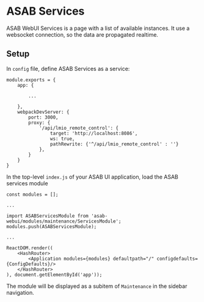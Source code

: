 # ASAB Services

ASAB WebUI Services is a page with a list of available instances. It use a websocket connection, so the data are propagated realtime.

## Setup

In `config` file, define ASAB Services as a service:

```
module.exports = {
	app: {

		...

	},
	webpackDevServer: {
		port: 3000,
		proxy: {
			'/api/lmio_remote_control': {
				target: 'http://localhost:8086',
				ws: true,
				pathRewrite: {'^/api/lmio_remote_control' : ''}
			},
		}
	}
}
```

In the top-level `index.js` of your ASAB UI application, load the ASAB services module

```
const modules = [];

...

import ASABServicesModule from 'asab-webui/modules/maintenance/ServicesModule';
modules.push(ASABServicesModule);

...

ReactDOM.render((
	<HashRouter>
		<Application modules={modules} defaultpath="/" configdefaults={ConfigDefaults}/>
	</HashRouter>
), document.getElementById('app'));
```

The module will be displayed as a subitem of `Maintenance` in the sidebar navigation.
